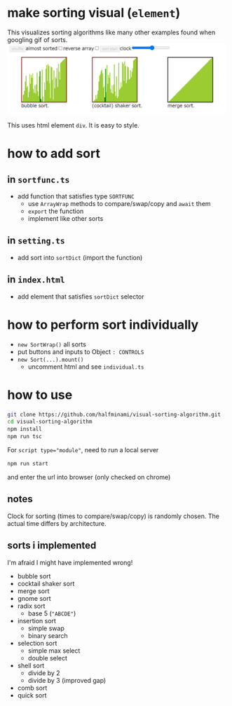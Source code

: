# make sorting visual (`element`)
This visualizes sorting algorithms like many other examples found when googling gif of sorts.
<img src="./screenshot.png" style="width:500px;display:block" alt="sorting screenshot">  
This uses html element `div`. It is easy to style.

# how to add sort
## in `sortfunc.ts`
- add function that satisfies type `SORTFUNC`
    - use `ArrayWrap` methods to compare/swap/copy and `await` them
    - `export` the function
    - implement like other sorts
## in `setting.ts`
- add sort into `sortDict` (import the function)
## in `index.html`
- add element that satisfies `sortDict` selector

# how to perform sort individually
- `new SortWrap()` all sorts
- put buttons and inputs to Object `: CONTROLS`
- `new Sort(...).mount()`
    - uncomment html and see `individual.ts`

# how to use
```bash
git clone https://github.com/halfminami/visual-sorting-algorithm.git
cd visual-sorting-algorithm
npm install
npm run tsc
```
For `script type="module"`, need to run a local server
```bash
npm run start
```
and enter the url into browser (only checked on chrome)

## notes
Clock for sorting (times to compare/swap/copy) is randomly chosen. The actual time differs by architecture.

## sorts i implemented
I'm afraid I might have implemented wrong!
- bubble sort
- cocktail shaker sort
- merge sort
- gnome sort
- radix sort
    - base 5 (`"ABCDE"`)
- insertion sort
    - simple swap
    - binary search
- selection sort
    - simple max select
    - double select
- shell sort
    - divide by 2
    - divide by 3 (improved gap)
- comb sort
- quick sort
